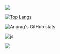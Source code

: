 <img src="https://capsule-render.vercel.app/api?type=waving&color=BDBDC8&height=150&section=header&text=Hoon%20&fontSize=90" />



[![Top Langs](https://github-readme-stats.vercel.app/api/top-langs/?username=hoonjo123)](https://github.com/anuraghazra/github-readme-stats)


![Anurag's GitHub stats](https://github-readme-stats.vercel.app/api?username=hoonjo123&hide=contribs,prs&show_icons=true&theme=graywhite)

![js](https://img.shields.io/badge/JavaScript-F7DF1E?style=for-the-badge&logo=JavaScript&logoColor=white)


<img src="https://capsule-render.vercel.app/api?type=waving&color=BDBDC8&height=150&section=footer" />
